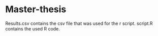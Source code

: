 # Master-thesis
Results.csv contains the csv file that was used for the r script.
script.R contains the used R code.
